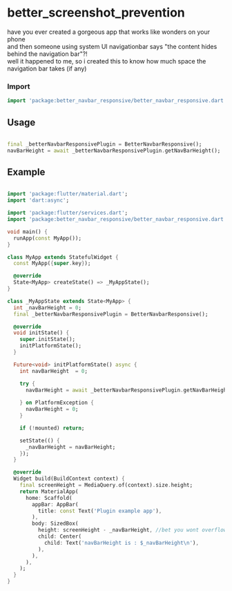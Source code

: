 # better_screenshot_prevention

have you ever created a gorgeous app that works like wonders on your phone <br>
and then someone using system UI navigationbar says "the content hides behind the navigation bar"?!<br>
well it happened to me, so i created this to know how much space the navigation bar takes (if any) <br>



### Import
```dart
import 'package:better_navbar_responsive/better_navbar_responsive.dart';
```

## Usage

```dart

final _betterNavbarResponsivePlugin = BetterNavbarResponsive();
navBarHeight = await _betterNavbarResponsivePlugin.getNavBarHeight();

```

## Example

```dart

import 'package:flutter/material.dart';
import 'dart:async';

import 'package:flutter/services.dart';
import 'package:better_navbar_responsive/better_navbar_responsive.dart';

void main() {
  runApp(const MyApp());
}

class MyApp extends StatefulWidget {
  const MyApp({super.key});

  @override
  State<MyApp> createState() => _MyAppState();
}

class _MyAppState extends State<MyApp> {
  int _navBarHeight = 0;
  final _betterNavbarResponsivePlugin = BetterNavbarResponsive();

  @override
  void initState() {
    super.initState();
    initPlatformState();
  }

  Future<void> initPlatformState() async {
    int navBarHeight  = 0;

    try {
      navBarHeight = await _betterNavbarResponsivePlugin.getNavBarHeight();
      
    } on PlatformException {
      navBarHeight = 0;
    }

    if (!mounted) return;

    setState(() {
      _navBarHeight = navBarHeight;
    });
  }

  @override
  Widget build(BuildContext context) {
    final screenHeight = MediaQuery.of(context).size.height;
    return MaterialApp(
      home: Scaffold(
        appBar: AppBar(
          title: const Text('Plugin example app'),
        ),
        body: SizedBox(
          height: screenHeight - _navBarHeight, //bet you wont overflow now 🐩
          child: Center(
            child: Text('navBarHeight is : $_navBarHeight\n'),
          ),
        ),
      ),
    );
  }
}

```